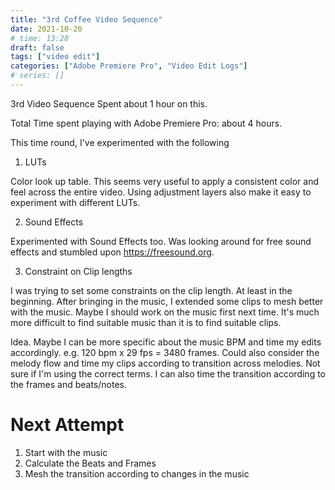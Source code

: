 ```yaml
---
title: "3rd Coffee Video Sequence"
date: 2021-10-20
# time: 13:28
draft: false
tags: ["video edit"]
categories: ["Adobe Premiere Pro", "Video Edit Logs"]
# series: []
---
```


3rd Video Sequence
Spent about 1 hour on this.

Total Time spent playing with Adobe Premiere Pro: about 4 hours.

This time round, I've experimented with the following

1. LUTs

Color look up table. This seems very useful to apply a consistent color and feel across the entire video. Using adjustment layers also make it easy to experiment with different LUTs.

2. Sound Effects

Experimented with Sound Effects too. Was looking around for free sound effects and stumbled upon https://freesound.org.

3. Constraint on Clip lengths

I was trying to set some constraints on the clip length. At least in the beginning. After bringing in the music, I extended some clips to mesh better with the music. Maybe I should work on the music first next time. It's much more difficult to find suitable music than it is to find suitable clips. 

Idea. Maybe I can be more specific about the music BPM and time my edits accordingly. 
e.g. 120 bpm x 29 fps = 3480 frames. Could also consider the melody flow and time my clips according to transition across melodies. Not sure if I'm using the correct terms. I can also time the transition according to the frames and beats/notes. 

# Next Attempt

1. Start with the music
2. Calculate the Beats and Frames
3. Mesh the transition according to changes in the music



